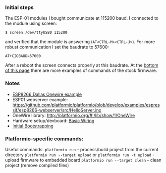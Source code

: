 ### Initial steps

The ESP-01 modules I bought communicate at 115200 baud. I connected to
the module using screen:

    $ screen /dev/ttyUSB0 115200

and verified that the module is answering (`AT<CTRL-M><CTRL-J>`). For
more robust communication I set the baudrate to 57600:

    AT+CIOBAUD=57600

After a reboot the screen connects properly at this baudrate. At the
[bottom of this page](http://www.esp8266.com/wiki/doku.php?id=getting-started-with-the-esp8266)
there are more examples of commands of the stock firmware.



### Notes

* [ESP8266 Dallas Onewire example](http://iot-playground.com/2-uncategorised/41-esp8266-ds18b20-temperature-sensor-arduino-ide)
* ESP01 webserver example: https://github.com/platformio/platformio/blob/develop/examples/espressif/esp8266-webserver/src/HelloServer.ino
* OneWire library: http://platformio.org/#!/lib/show/1/OneWire
* Hardware setup/devboard: [Basic Wiring](http://www.esp8266.com/wiki/doku.php?id=getting-started-with-the-esp8266)
* [Initial Bootstrapping](http://williamdurand.fr/2015/03/17/playing-with-a-esp8266-wifi-module/)



### Platformio-specific commands:

Useful commands:
`platformio run` - process/build project from the current directory
`platformio run --target upload` or `platformio run -t upload` - upload firmware to embedded board
`platformio run --target clean` - clean project (remove compiled files)
